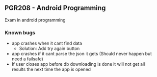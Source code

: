 ## PGR208 - Android Programming

Exam in android programming


### Known bugs
* app crashes when it cant find data
  - Solution: Add try again button
* app crashes if it cant parse the json it gets (Should never happen but need a failsafe)
* If user closes app before db downloading is done it will not get all results the next time the app is opened